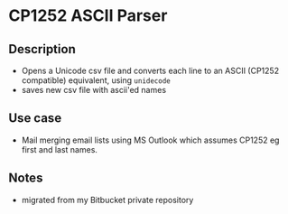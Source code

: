 # CP1252 ASCII Parser
## Description
* Opens a Unicode csv file and converts each line to an ASCII (CP1252 compatible) equivalent, using `unidecode`
* saves new csv file with ascii'ed names

## Use case
* Mail merging email lists using MS Outlook which assumes CP1252 eg first and last names.

## Notes
* migrated from my Bitbucket private repository

